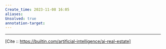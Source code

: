 ```yaml
---
Create_time: 2023-11-08 16:05
aliases: 
Unsolved: true
annotation-target:
---
```


---
[Cite ::  https://builtin.com/artificial-intelligence/ai-real-estate]
